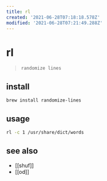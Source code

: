 ```yaml
---
title: rl
created: '2021-06-28T07:18:18.578Z'
modified: '2021-06-28T07:21:49.288Z'
---
```


# rl

> `randomize lines`

## install

`brew install randomize-lines`

## usage

```sh
rl -c 1 /usr/share/dict/words
```

## see also

- [[shuf]]
- [[od]]
